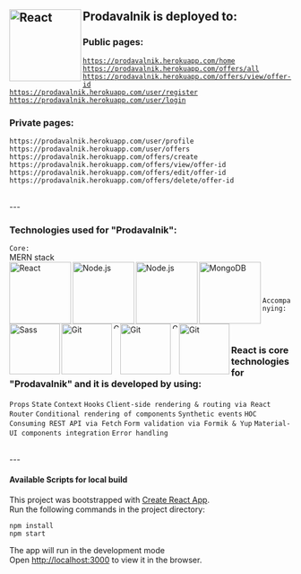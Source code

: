 ## Prodavalnik is deployed to: [<img align="left" alt="React" width="128px" src="https://upload.wikimedia.org/wikipedia/en/a/a9/Heroku_logo.png" />][prodavalnik]


### Public pages:

[`https://prodavalnik.herokuapp.com/home`][prodavalnik-home] <br>
[`https://prodavalnik.herokuapp.com/offers/all`][prodavalnik-all-offers] <br>
[`https://prodavalnik.herokuapp.com/offers/view/offer-id`][prodavalnik-view-offer] <br>
[`https://prodavalnik.herokuapp.com/user/register`][prodavalnik-register] <br>
[`https://prodavalnik.herokuapp.com/user/login`][prodavalnik-login] <br>

### Private pages:

`https://prodavalnik.herokuapp.com/user/profile` <br>
`https://prodavalnik.herokuapp.com/user/offers` <br>
`https://prodavalnik.herokuapp.com/offers/create` <br>
`https://prodavalnik.herokuapp.com/offers/view/offer-id` <br>
`https://prodavalnik.herokuapp.com/offers/edit/offer-id` <br>
`https://prodavalnik.herokuapp.com/offers/delete/offer-id` <br>

<br>
---

### Technologies used for "Prodavalnik":

`Core:` <br>
MERN stack <br>
[<img align="left" alt="React" width="110px" src="https://upload.wikimedia.org/wikipedia/commons/thumb/a/a7/React-icon.svg/330px-React-icon.svg.png" />][react]
[<img align="left" alt="Node.js" width="110px" src="https://alekshristov.com/images/node.png" />][node]
[<img align="left" alt="Node.js" width="110px" src="https://alekshristov.com/images/express.png" />][express]
[<img align="left" alt="MongoDB" width="110px" src="https://upload.wikimedia.org/wikipedia/en/thumb/4/45/MongoDB-Logo.svg/375px-MongoDB-Logo.svg.png" />][mongo] <br>

<br>

`Accompanying:` <br>
[<img align="left" alt="Sass" width="90px" src="https://alekshristov.com/images/sass.png" />][sass]
[<img align="left" alt="Git" width="90px" src="https://material-ui.com/static/logo_raw.svg" />][mui]
[<img align="left" alt="Git" width="9px" src="https://user-images.githubusercontent.com/4060187/61057426-4e5a4600-a3c3-11e9-9114-630743e05814.png" />][formik]
[<img align="left" alt="Git" width="90px" src="https://www.blog.plint-sites.nl/wordpress/wp-content/uploads/2016/07/react-router.png" />][reactrouter]
[<img align="left" alt="Git" width="9px" src="https://nodemailer.com/nm_logo_200x136.png" />][nodemailer]
[<img align="left" alt="Git" width="90px" src="https://git-scm.com/images/logo@2x.png" />][git]<br>
<br>
### React is core technologies for "Prodavalnik" and it is developed by using:
`Props`
`State` 
`Context` 
`Hooks` 
`Client-side rendering & routing via React Router` 
`Conditional rendering of components` 
`Synthetic events` 
`HOC` 
`Consuming REST API via Fetch` 
`Form validation via Formik & Yup` 
`Material-UI components integration` 
`Error handling` 

<br>
---


#### Available Scripts for local build
This project was bootstrapped with [Create React App](https://github.com/facebook/create-react-app). <br>
Run the following commands in the project directory:

`npm install` <br>
`npm start`  <br>

The app will run in the development mode<br />
Open [http://localhost:3000](http://localhost:3000) to view it in the browser.


[prodavalnik]: https://prodavalnik.herokuapp.com/
[prodavalnik-home]: https://prodavalnik.herokuapp.com/home
[prodavalnik-all-offers]: https://prodavalnik.herokuapp.com/offers/all
[prodavalnik-view-offer]: https://prodavalnik.herokuapp.com/offers/view/5f2b22d519fabb0017aea741
[prodavalnik-register]: https://prodavalnik.herokuapp.com/user/register
[prodavalnik-login]: https://prodavalnik.herokuapp.com/user/login

[react]: https://reactjs.org/
[sass]: https://sass-lang.com/
[mui]: https://material-ui.com/
[formik]: https://formik.org/
[reactrouter]: https://reactrouter.com/
[node]: https://nodejs.org/en/
[express]: https://expressjs.com/
[nodemailer]: https://nodemailer.com/about/
[mongo]: https://www.mongodb.com/
[git]: https://git-scm.com/
